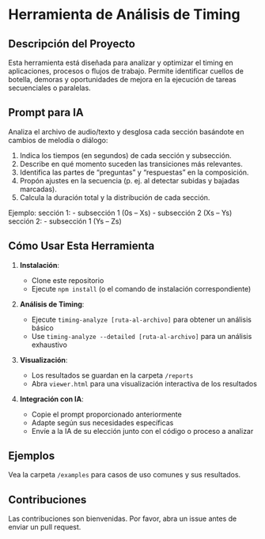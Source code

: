 # Herramienta de Análisis de Timing

## Descripción del Proyecto

Esta herramienta está diseñada para analizar y optimizar el timing en aplicaciones, procesos o flujos de trabajo. Permite identificar cuellos de botella, demoras y oportunidades de mejora en la ejecución de tareas secuenciales o paralelas.

## Prompt para IA

Analiza el archivo de audio/texto y desglosa cada sección basándote en cambios de melodía o diálogo:
1. Indica los tiempos (en segundos) de cada sección y subsección.
2. Describe en qué momento suceden las transiciones más relevantes.
3. Identifica las partes de “preguntas” y “respuestas” en la composición.
4. Propón ajustes en la secuencia (p. ej. al detectar subidas y bajadas marcadas).
5. Calcula la duración total y la distribución de cada sección.

Ejemplo:
sección 1:
    - subsección 1 (0s – Xs)
    - subsección 2 (Xs – Ys)
sección 2:
    - subsección 1 (Ys – Zs)




## Cómo Usar Esta Herramienta

1. **Instalación**:
   - Clone este repositorio
   - Ejecute `npm install` (o el comando de instalación correspondiente)

2. **Análisis de Timing**:
   - Ejecute `timing-analyze [ruta-al-archivo]` para obtener un análisis básico
   - Use `timing-analyze --detailed [ruta-al-archivo]` para un análisis exhaustivo

3. **Visualización**:
   - Los resultados se guardan en la carpeta `/reports`
   - Abra `viewer.html` para una visualización interactiva de los resultados

4. **Integración con IA**:
   - Copie el prompt proporcionado anteriormente
   - Adapte según sus necesidades específicas
   - Envíe a la IA de su elección junto con el código o proceso a analizar

## Ejemplos

Vea la carpeta `/examples` para casos de uso comunes y sus resultados.

## Contribuciones

Las contribuciones son bienvenidas. Por favor, abra un issue antes de enviar un pull request.
